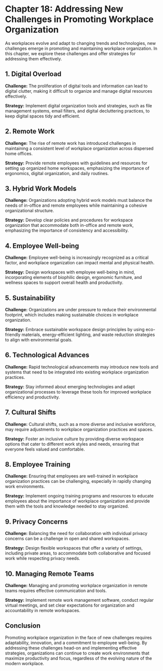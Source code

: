 Chapter 18: Addressing New Challenges in Promoting Workplace Organization
=========================================================================

As workplaces evolve and adapt to changing trends and technologies, new challenges emerge in promoting and maintaining workplace organization. In this chapter, we explore these challenges and offer strategies for addressing them effectively.

**1. Digital Overload**
-----------------------

**Challenge:** The proliferation of digital tools and information can lead to digital clutter, making it difficult to organize and manage digital resources effectively.

**Strategy:** Implement digital organization tools and strategies, such as file management systems, email filters, and digital decluttering practices, to keep digital spaces tidy and efficient.

**2. Remote Work**
------------------

**Challenge:** The rise of remote work has introduced challenges in maintaining a consistent level of workplace organization across dispersed home offices.

**Strategy:** Provide remote employees with guidelines and resources for setting up organized home workspaces, emphasizing the importance of ergonomics, digital organization, and daily routines.

**3. Hybrid Work Models**
-------------------------

**Challenge:** Organizations adopting hybrid work models must balance the needs of in-office and remote employees while maintaining a cohesive organizational structure.

**Strategy:** Develop clear policies and procedures for workspace organization that accommodate both in-office and remote work, emphasizing the importance of consistency and accessibility.

**4. Employee Well-being**
--------------------------

**Challenge:** Employee well-being is increasingly recognized as a critical factor, and workplace organization can impact mental and physical health.

**Strategy:** Design workspaces with employee well-being in mind, incorporating elements of biophilic design, ergonomic furniture, and wellness spaces to support overall health and productivity.

**5. Sustainability**
---------------------

**Challenge:** Organizations are under pressure to reduce their environmental footprint, which includes making sustainable choices in workplace organization.

**Strategy:** Embrace sustainable workspace design principles by using eco-friendly materials, energy-efficient lighting, and waste reduction strategies to align with environmental goals.

**6. Technological Advances**
-----------------------------

**Challenge:** Rapid technological advancements may introduce new tools and systems that need to be integrated into existing workplace organization practices.

**Strategy:** Stay informed about emerging technologies and adapt organizational processes to leverage these tools for improved workplace efficiency and productivity.

**7. Cultural Shifts**
----------------------

**Challenge:** Cultural shifts, such as a more diverse and inclusive workforce, may require adjustments to workplace organization practices and spaces.

**Strategy:** Foster an inclusive culture by providing diverse workspace options that cater to different work styles and needs, ensuring that everyone feels valued and comfortable.

**8. Employee Training**
------------------------

**Challenge:** Ensuring that employees are well-trained in workplace organization practices can be challenging, especially in rapidly changing work environments.

**Strategy:** Implement ongoing training programs and resources to educate employees about the importance of workplace organization and provide them with the tools and knowledge needed to stay organized.

**9. Privacy Concerns**
-----------------------

**Challenge:** Balancing the need for collaboration with individual privacy concerns can be a challenge in open and shared workspaces.

**Strategy:** Design flexible workspaces that offer a variety of settings, including private areas, to accommodate both collaborative and focused work while respecting privacy needs.

**10. Managing Remote Teams**
-----------------------------

**Challenge:** Managing and promoting workplace organization in remote teams requires effective communication and tools.

**Strategy:** Implement remote work management software, conduct regular virtual meetings, and set clear expectations for organization and accountability in remote workspaces.

**Conclusion**
--------------

Promoting workplace organization in the face of new challenges requires adaptability, innovation, and a commitment to employee well-being. By addressing these challenges head-on and implementing effective strategies, organizations can continue to create work environments that maximize productivity and focus, regardless of the evolving nature of the modern workplace.
